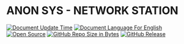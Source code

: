 # ANON SYS - NETWORK STATION

[![Document Update Time](https://img.shields.io/badge/Update%20Time-09%2F01%2F2021-darkorchid.svg?style=for-the-badge&logo=codacy&cacheSeconds=3600)]()
[![Document Language For English](https://img.shields.io/badge/Doc%20Language-EN-mediumpurple.svg?style=for-the-badge&logo=microsoft-word&cacheSeconds=3600)](./README.md)
[![Open Source](https://img.shields.io/badge/Open%20Source-%E2%9D%A4-brightgreen.svg?style=for-the-badge&logo=conekta&cacheSeconds=3600)]()
[![GitHub Repo Size in Bytes](https://img.shields.io/github/repo-size/anonymous-sys/anonymous-sys.github.io.svg?style=for-the-badge&logo=adobe-creative-cloud&cacheSeconds=3600)]()
[![GitHub Release](https://img.shields.io/github/v/release/facebook/rocksdb.svg?style=for-the-badge&cacheSeconds=3600)]()